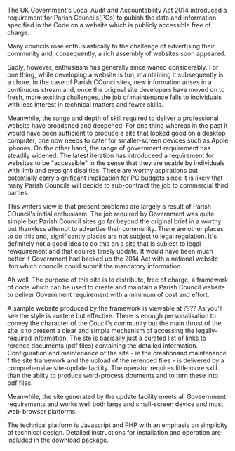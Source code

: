 The  UK Government's Local Audit and Accountability Act 2014 introduced a requirement for Parish Councils(PCs)  to pubish the data and information specified in the Code  on a
website which is publicly accessible free of charge. 

Many councils rose enthusiastically to the challenge of advertising their community and, consequently, a rich assembly of websites soon appeared.

Sadly, however, enthusiasm has generally since waned considerably. For one thing, while developing a website is fun, maintaining it subsequently is a chore. In the case of Parish COunci sites, new information arises in a continuous stream and, once the original site developers have moved on to fresh, more exciting challenges, the job of maintenance falls to individuals with less interest in technical matters and fewer skills.

Meanwhile, the range and depth of skill required to deliver a professional website have broadened and deepened. For one thing whereas in the past it would have been sufficient to produce a site that looked good on a desktop computer, one now needs to cater for smaller-screen devices such as Apple iphones. On the other hand, the range of government requirement has steadily widened. The latest iteration has introduceed a requirement for websites to be "accessible" in the sense that they are usable by individuals with limb and eyesight disaiities. These are worthy aspirations but potentially carry significant implication for PC budgets since it is likely that many Parish Councils will decide to sub-contract the job to commercial third parties.

This writers view is that present problems are largely a result of Parish COuncil's initial enthusiasm. The job required by Government was quite simple but Parish Council sites go far beyond the original brief in a worthy but thankless attempt to advertise their community. There are other places to do this and, significantly places are not subject to legal regulation. It's definitely not a good idea to do this on a site that is subject to legal rewquirement and that equires timely update. It would have been much better if Government had backed up the 2014 Act with a national website iton which councils could submit the mandatory information.

Ah well. The purpose of this site is to distribute, free of charge, a framework of code which can be used to create and maintain a Parish Council website to deliver Government requirement with a minimum of cost and effort.

A sample website produced by the framework is viewable at ???? As you'll see the style is austere but effective. There is enough personalisation to convey the character of the Coucil's community but the main thrust of the site is to present a clear and simple mechanism of accessing the legally-required information. The ste is basically just a curated list of links to rerence documents (pdf files) containing the detailed information. Configuration and maintenance of the site - ie the creationand maintenance f the site framework and the upload of the rerenced files - is delivered by a comprehensive site-update facility. The operator requires little more skill than the abiity to produce word-process douments and to turn these into pdf files. 

Meanwhile, the site generated by the update facility meets all Goveernment requirements and works well both large and small-screen device and most web-browser platforms.

The technical platform is Javascript and PHP with an emphasis on simplicity of technical design. Detailed instructions for installation and operation are included in the download package. 




